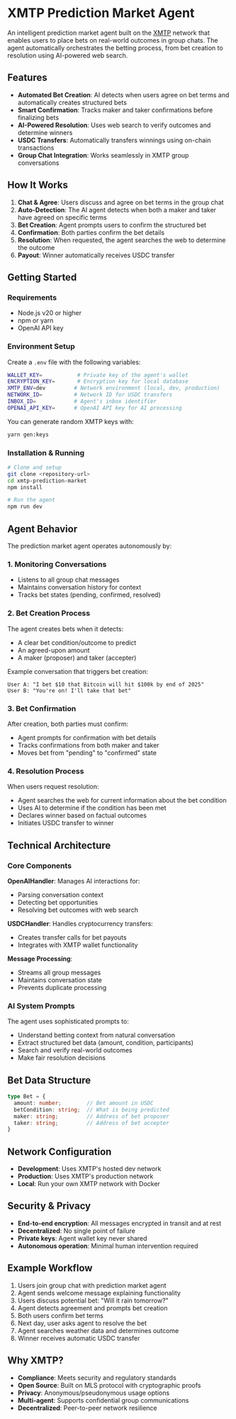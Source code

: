 # XMTP Prediction Market Agent

An intelligent prediction market agent built on the [XMTP](https://docs.xmtp.org/) network that enables users to place bets on real-world outcomes in group chats. The agent automatically orchestrates the betting process, from bet creation to resolution using AI-powered web search.

## Features

- **Automated Bet Creation**: AI detects when users agree on bet terms and automatically creates structured bets
- **Smart Confirmation**: Tracks maker and taker confirmations before finalizing bets
- **AI-Powered Resolution**: Uses web search to verify outcomes and determine winners
- **USDC Transfers**: Automatically transfers winnings using on-chain transactions
- **Group Chat Integration**: Works seamlessly in XMTP group conversations

## How It Works

1. **Chat & Agree**: Users discuss and agree on bet terms in the group chat
2. **Auto-Detection**: The AI agent detects when both a maker and taker have agreed on specific terms
3. **Bet Creation**: Agent prompts users to confirm the structured bet
4. **Confirmation**: Both parties confirm the bet details
5. **Resolution**: When requested, the agent searches the web to determine the outcome
6. **Payout**: Winner automatically receives USDC transfer

## Getting Started

### Requirements

- Node.js v20 or higher
- npm or yarn
- OpenAI API key

### Environment Setup

Create a `.env` file with the following variables:

```bash
WALLET_KEY=           # Private key of the agent's wallet
ENCRYPTION_KEY=       # Encryption key for local database
XMTP_ENV=dev         # Network environment (local, dev, production)
NETWORK_ID=          # Network ID for USDC transfers
INBOX_ID=            # Agent's inbox identifier
OPENAI_API_KEY=      # OpenAI API key for AI processing
```

You can generate random XMTP keys with:

```bash
yarn gen:keys
```

### Installation & Running

```bash
# Clone and setup
git clone <repository-url>
cd xmtp-prediction-market
npm install

# Run the agent
npm run dev
```

## Agent Behavior

The prediction market agent operates autonomously by:

### 1. Monitoring Conversations
- Listens to all group chat messages
- Maintains conversation history for context
- Tracks bet states (pending, confirmed, resolved)

### 2. Bet Creation Process
The agent creates bets when it detects:
- A clear bet condition/outcome to predict
- An agreed-upon amount
- A maker (proposer) and taker (accepter)

Example conversation that triggers bet creation:
```
User A: "I bet $10 that Bitcoin will hit $100k by end of 2025"
User B: "You're on! I'll take that bet"
```

### 3. Bet Confirmation
After creation, both parties must confirm:
- Agent prompts for confirmation with bet details
- Tracks confirmations from both maker and taker
- Moves bet from "pending" to "confirmed" state

### 4. Resolution Process
When users request resolution:
- Agent searches the web for current information about the bet condition
- Uses AI to determine if the condition has been met
- Declares winner based on factual outcomes
- Initiates USDC transfer to winner

## Technical Architecture

### Core Components

**OpenAIHandler**: Manages AI interactions for:
- Parsing conversation context
- Detecting bet opportunities
- Resolving bet outcomes with web search

**USDCHandler**: Handles cryptocurrency transfers:
- Creates transfer calls for bet payouts
- Integrates with XMTP wallet functionality

**Message Processing**: 
- Streams all group messages
- Maintains conversation state
- Prevents duplicate processing

### AI System Prompts

The agent uses sophisticated prompts to:
- Understand betting context from natural conversation
- Extract structured bet data (amount, condition, participants)
- Search and verify real-world outcomes
- Make fair resolution decisions

## Bet Data Structure

```typescript
type Bet = {
  amount: number;        // Bet amount in USDC
  betCondition: string;  // What is being predicted
  maker: string;         // Address of bet proposer
  taker: string;         // Address of bet accepter
}
```

## Network Configuration

- **Development**: Uses XMTP's hosted dev network
- **Production**: Uses XMTP's production network  
- **Local**: Run your own XMTP network with Docker

## Security & Privacy

- **End-to-end encryption**: All messages encrypted in transit and at rest
- **Decentralized**: No single point of failure
- **Private keys**: Agent wallet key never shared
- **Autonomous operation**: Minimal human intervention required

## Example Workflow

1. Users join group chat with prediction market agent
2. Agent sends welcome message explaining functionality
3. Users discuss potential bet: "Will it rain tomorrow?"
4. Agent detects agreement and prompts bet creation
5. Both users confirm bet terms
6. Next day, user asks agent to resolve the bet
7. Agent searches weather data and determines outcome
8. Winner receives automatic USDC transfer

## Why XMTP?

- **Compliance**: Meets security and regulatory standards
- **Open Source**: Built on MLS protocol with cryptographic proofs
- **Privacy**: Anonymous/pseudonymous usage options
- **Multi-agent**: Supports confidential group communications
- **Decentralized**: Peer-to-peer network resilience
